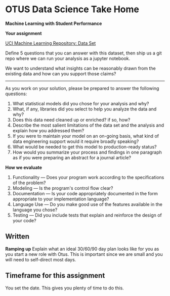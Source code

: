 # OTUS Data Science Take Home
**Machine Learning with Student Performance**

**Your assignment** 

[UCI Machine Learning Repository:  Data Set](https://archive.ics.uci.edu/ml/datasets/student+performance)

Define 5 questions that you can answer with this dataset, then ship us a git repo where we can run your analysis as a jupyter notebook.  

We want to understand what insights can be reasonably drawn from the existing data and how can you support those claims?

---
As you work on your solution, please be prepared to answer the following questions:
1. What statistical models did you chose for your analysis and why?
2. What, if any, libraries did you select to help you analyze the data and why?
3. Does this data need cleaned up or enriched? if so, how?
4. Describe the most salient limitations of the data set and the analysis and explain how you addressed them?
5. If you were to maintain your model on an on-going basis, what kind of data engineering support would it require broadly speaking?
6. What would be needed to get this model to production-ready status?
7. How would you summarize your process and findings in one paragraph as if you were preparing an abstract for a journal article?

	
**How we evaluate**
1. Functionality — Does your program work according to the specifications of the problem?
2. Modeling — Is the program's control flow clear?
3. Documentation — Is your code appropriately documented in the form appropriate to your implementation language?
4. Language Use — Do you make good use of the features available in the language you chose?
5. Testing — Did you include tests that explain and reinforce the design of your code?


## Written
**Ramping up**
Explain what an ideal 30/60/90 day plan looks like for you as you start a new role with Otus. This is important since we are small and you will need to self-direct most days.

## Timeframe for this assignment
 You set the date.  This gives you plenty of time to do this. 
